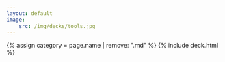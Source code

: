 ```yaml
---
layout: default
image:
    src: /img/decks/tools.jpg 
---
```


{% assign category = page.name | remove: ".md" %}
{% include deck.html %}
